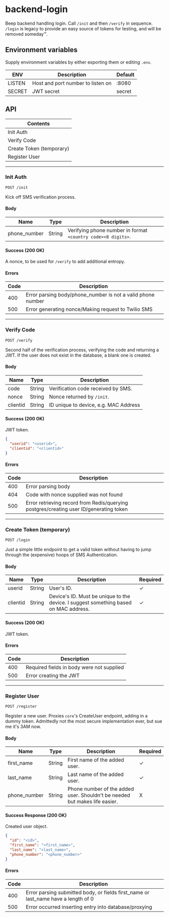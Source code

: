 # backend-login

Beep backend handling login. Call `/init` and then `/verify` in sequence. `/login` is legacy to provide an easy source of tokens for testing, and will be removed someday™.

## Environment variables

Supply environment variables by either exporting them or editing ```.env```.

| ENV | Description | Default |
| ---- | ----------- | ------- |
| LISTEN | Host and port number to listen on | :8080 |
| SECRET | JWT secret | secret |

## API

| Contents |
| -------- |
| Init Auth |
| Verify Code |
| Create Token (temporary) |
| Register User |

---

### Init Auth

```
POST /init
```

Kick off SMS verification process.

#### Body

| Name | Type | Description |
| ---- | ---- | ----------- |
| phone_number | String | Verifying phone number in format `<country code><8 digits>`. |

#### Success (200 OK)

A nonce, to be used for `/verify` to add additional entropy.

#### Errors

| Code | Description |
| ---- | ----------- |
| 400 | Error parsing body/phone_number is not a valid phone number |
| 500 | Error generating nonce/Making request to Twilio SMS |

---

### Verify Code

```
POST /verify
```

Second half of the verification process, verifying the code and returning a JWT. If the user does not exist in the database, a blank one is created.

#### Body

| Name | Type | Description |
| ---- | ---- | ----------- |
| code | String | Verification code received by SMS. |
| nonce | String | Nonce returned by `/init`. |
| clientid | String | ID unique to device, e.g. MAC Address |

#### Success (200 OK)

JWT token.

```json
{
  "userid": "<userid>",
  "clientid": "<clientid>"
}
```

#### Errors

| Code | Description |
| ---- | ----------- |
| 400 | Error parsing body |
| 404 | Code with nonce supplied was not found |
| 500 | Error retrieving record from Redis/querying postgres/creating user ID/generating token |

---

### Create Token (temporary)

```
POST /login
```

Just a simple little endpoint to get a valid token without having to jump through the (expensive) hoops of SMS Authentication.

#### Body

| Name | Type | Description | Required |
| ---- | ---- | ----------- | -------- |
| userid | String | User's ID. | ✓ |
| clientid | String | Device's ID. Must be unique to the device. I suggest something based on MAC address. | ✓ |

#### Success (200 OK)

JWT token.

#### Errors

| Code | Description |
| ---- | ----------- |
| 400 | Required fields in body were not supplied |
| 500 | Error creating the JWT |

---

### Register User

```
POST /register
```

Register a new user. Proxies `core`'s CreateUser endpoint, adding in a dummy token. Admittedly not the most secure implementation ever, but sue me it's 3AM now.

#### Body

| Name | Type | Description | Required |
| ---- | ---- | ----------- | -------- |
| first_name | String | First name of the added user. | ✓ |
| last_name | String | Last name of the added user. | ✓ |
| phone_number | String | Phone number of the added user. Shouldn't be needed but makes life easier. | X |

#### Success Response (200 OK)

Created user object.

```json
{
  "id": "<id>",
  "first_name": "<first_name>",
  "last_name": "<last_name>",
  "phone_number": "<phone_number>"
}
```

#### Errors

| Code | Description |
| ---- | ----------- |
| 400 | Error parsing submitted body, or fields first_name or last_name have a length of 0 |
| 500 | Error occurred inserting entry into database/proxying |
